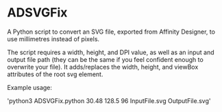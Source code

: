 # ADSVGFix

A Python script to convert an SVG file, exported from Affinity Designer, to use millimetres instead of pixels.

The script requires a width, height, and DPI value, as well as an input and output file path (they can be the same if you feel confident enough to overwrite your file). It adds/replaces the width, height, and viewBox attributes of the root svg element.

Example usage:

'python3 ADSVGFix.python 30.48 128.5 96 InputFile.svg OutputFile.svg'
